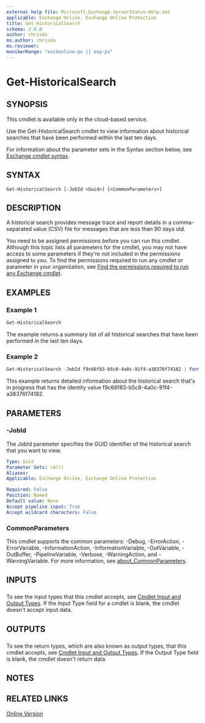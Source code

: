 ```yaml
---
external help file: Microsoft.Exchange.ServerStatus-Help.xml
applicable: Exchange Online, Exchange Online Protection
title: Get-HistoricalSearch
schema: 2.0.0
author: chrisda
ms.author: chrisda
ms.reviewer:
monikerRange: "exchonline-ps || eop-ps"
---
```


# Get-HistoricalSearch

## SYNOPSIS
This cmdlet is available only in the cloud-based service.

Use the Get-HistoricalSearch cmdlet to view information about historical searches that have been performed within the last ten days.

For information about the parameter sets in the Syntax section below, see [Exchange cmdlet syntax](https://docs.microsoft.com/powershell/exchange/exchange-server/exchange-cmdlet-syntax).

## SYNTAX

```
Get-HistoricalSearch [-JobId <Guid>] [<CommonParameters>]
```

## DESCRIPTION
A historical search provides message trace and report details in a comma-separated value (CSV) file for messages that are less than 90 days old.

You need to be assigned permissions before you can run this cmdlet. Although this topic lists all parameters for the cmdlet, you may not have access to some parameters if they're not included in the permissions assigned to you. To find the permissions required to run any cmdlet or parameter in your organization, see [Find the permissions required to run any Exchange cmdlet](https://docs.microsoft.com/powershell/exchange/exchange-server/find-exchange-cmdlet-permissions).

## EXAMPLES

### Example 1
```powershell
Get-HistoricalSearch
```

The example returns a summary list of all historical searches that have been performed in the last ten days.

### Example 2
```powershell
Get-HistoricalSearch -JobId f9c66f83-b5c8-4a0c-91f4-a38376f74182 | Format-List
```

This example returns detailed information about the historical search that's in progress that has the identity value f9c66f83-b5c8-4a0c-91f4-a38376f74182.

## PARAMETERS

### -JobId
The JobId parameter specifies the GUID identifier of the historical search that you want to view.

```yaml
Type: Guid
Parameter Sets: (All)
Aliases:
Applicable: Exchange Online, Exchange Online Protection

Required: False
Position: Named
Default value: None
Accept pipeline input: True
Accept wildcard characters: False
```

### CommonParameters
This cmdlet supports the common parameters: -Debug, -ErrorAction, -ErrorVariable, -InformationAction, -InformationVariable, -OutVariable, -OutBuffer, -PipelineVariable, -Verbose, -WarningAction, and -WarningVariable. For more information, see [about_CommonParameters](https://go.microsoft.com/fwlink/p/?LinkID=113216).

## INPUTS

###  
To see the input types that this cmdlet accepts, see [Cmdlet Input and Output Types](https://go.microsoft.com/fwlink/p/?linkId=616387). If the Input Type field for a cmdlet is blank, the cmdlet doesn't accept input data.

## OUTPUTS

###  
To see the return types, which are also known as output types, that this cmdlet accepts, see [Cmdlet Input and Output Types](https://go.microsoft.com/fwlink/p/?linkId=616387). If the Output Type field is blank, the cmdlet doesn't return data.

## NOTES

## RELATED LINKS

[Online Version](https://technet.microsoft.com/library/70f2ec73-2733-4f87-ac89-1665d575a4dc.aspx)
